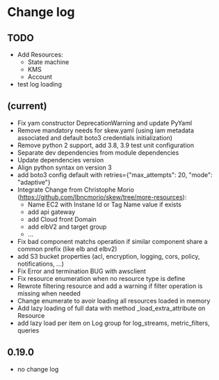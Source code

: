 # Change log

## TODO

- Add Resources:
  - State machine
  - KMS
  - Account
- test log loading

## (current)

- Fix yam constructor DeprecationWarning and update PyYaml
- Remove mandatory needs for skew.yaml (using iam metadata associated and default boto3 credentials initialization)
- Remove python 2 support, add 3.8, 3.9 test unit configuration
- Separate dev dependencies from module dependencies
- Update dependencies version
- Align python syntax on version 3
- add boto3 config default with retries={"max_attempts": 20, "mode": "adaptive"}
- Integrate Change from Christophe Morio (https://github.com/lbncmorio/skew/tree/more-resources):
  - Name EC2 with Instane Id or Tag Name value if exists
  - add api gateway
  - add Cloud front Domain
  - add elbV2 and target group
  - ...
- Fix bad component matchs operation if similar component share a common prefix (like elb and elbv2)
- add S3 bucket properties (acl, encryption, logging, cors, policy, notifications, ...)
- Fix Error and termination BUG with awsclient
- Fix resource enumeration when no resource type is define
- Rewrote filtering resource and add a warning if filter operation is missing when needed
- Change enumerate to avoir loading all resources loaded in memory
- Add lazy loading of full data with method _load_extra_attribute on Resource
- add lazy load per item on Log group for log_streams, metric_filters, queries

## 0.19.0

- no change log
